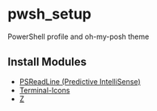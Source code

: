 # pwsh_setup
PowerShell profile and oh-my-posh theme

## Install Modules

- [PSReadLine (Predictive IntelliSense)](https://www.hanselman.com/blog/adding-predictive-intellisense-to-my-windows-terminal-powershell-prompt-with-psreadline)
- [Terminal-Icons](https://www.hanselman.com/blog/take-your-windows-terminal-and-powershell-to-the-next-level-with-terminal-icons)
- [Z](https://www.hanselman.com/blog/spend-less-time-cding-around-directories-with-the-powershell-z-shortcut)

